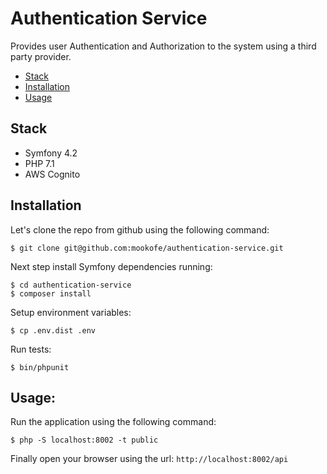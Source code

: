 # Authentication Service

Provides user Authentication and Authorization to the system using a third party provider.

- [Stack](#stack)
- [Installation](#installation)
- [Usage](#usage)

## Stack

* Symfony 4.2
* PHP 7.1
* AWS Cognito

## Installation

Let's clone the repo from github using the following command:

```
$ git clone git@github.com:mookofe/authentication-service.git
```

Next step install Symfony dependencies running:

```
$ cd authentication-service
$ composer install
```

Setup environment variables:

```batch
$ cp .env.dist .env
```

Run tests:

```batch
$ bin/phpunit
```

## Usage:
Run the application using the following command:

```batch
$ php -S localhost:8002 -t public
```

Finally open your browser using the url: `http://localhost:8002/api`